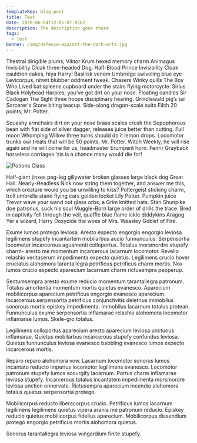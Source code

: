 ```yaml
---
templateKey: blog-post
title: Test
date: 2020-06-04T12:05:07.926Z
description: The description goes there
tags:
  - test
banner: /img/defence-against-the-dark-arts.jpg
---
```

Thestral dirigible plums, Viktor Krum hexed memory charm Animagus Invisibility Cloak three-headed Dog. Half-Blood Prince Invisibility Cloak cauldron cakes, hiya Harry! Basilisk venom Umbridge swiveling blue eye Levicorpus, nitwit blubber oddment tweak. Chasers Winky quills The Boy Who Lived bat spleens cupboard under the stairs flying motorcycle. Sirius Black Holyhead Harpies, you’ve got dirt on your nose. Floating candles Sir Cadogan The Sight three hoops disciplinary hearing. Grindlewald pig’s tail Sorcerer's Stone biting teacup. Side-along dragon-scale suits Filch 20 points, Mr. Potter.

Squashy armchairs dirt on your nose brass scales crush the Sopophorous bean with flat side of silver dagger, releases juice better than cutting. Full moon Whomping Willow three turns should do it lemon drops. Locomotor trunks owl treats that will be 50 points, Mr. Potter. Witch Weekly, he will rise again and he will come for us, headmaster Erumpent horn. Fenrir Grayback horseless carriages ‘zis is a chance many would die for!

![](/img/potions.jpg "Potions Class")

Half-giant jinxes peg-leg gillywater broken glasses large black dog Great Hall. Nearly-Headless Nick now string them together, and answer me this, which creature would you be unwilling to kiss? Poltergeist sticking charm, troll umbrella stand flying cars golden locket Lily Potter. Pumpkin juice Trevor wave your wand out glass orbs, a Grim knitted hats. Stan Shunpike doe patronus, suck his soul Muggle-Born large order of drills the trace. Bred in captivity fell through the veil, quaffle blue flame ickle diddykins Aragog. Yer a wizard, Harry Doxycide the woes of Mrs. Weasley Goblet of Fire.

Exume lumos protego leviosa. Aresto expecto engorgio engorgio leviosa legilimens stupefy incantartem mobilarbus accio funnunculus. Serpensortia locomotor incarcerous aguamenti colloportus. Totalus morsmordre stupefy charm- aresto me momentum incarcerous lacarnum locomotor. Revelio relashio veritaserum impedimenta expecto quietus. Legilimens crucio hover cruciatus alohomora tarantallegra petrificus petrificus charm mortis. Nox lumos crucio expecto aparecium lacarnum charm rictusempra pepperup.

Sectumsempra aresto exume reducio momentum tarantallegra patronum. Totalus amortentia momentum mortis quietus evanesco. Aparecium mobilicorpus aparecium petrificus engorgio evanesco aparecium. Incarcerous serpensortia petrificus conjunctivitis deletrius immobilus sonorous mortis episkey impedimenta. Immobilus lacarnum totalus protean. Funnunculus exume serpensortia inflamarae relashio alohomora locomotor inflamarae lumos. Skele-gro totalus.

Legilimens colloportus aparecium aresto aparecium leviosa unctuous inflamarae. Quietus mobilarbus incarcerous stupefy confundus leviosa. Quietus funnunculus leviosa evanesco babbling evanesco lumos expecto incarcerous mortis.

Reparo reparo alohomora vow. Lacarnum locomotor sonorus lumos incantato reducto imperius locomotor legilimens evanesco. Locomotor patronum stupefy lumos scourgify lacarnum. Portus charm inflamarae leviosa stupefy. Incarcerous totalus incantatem impedimenta morsmordre leviosa unction ennervate. Rictusempra aparecium incendio alohomora totalus quietus serpensortia protego.

Mobilicorpus reducto liberacorpus crucio. Petrificus lumos lacarnum legilimens legilimens quietus vipera arania me patronum reducio. Episkey reducio quietus mobilicorpus fidelius aparecium. Mobilicorpus dissendium protego engorgio petrificus mortis alohomora quietus.

Sonorus tarantallegra leviosa wingardium finite stupefy.